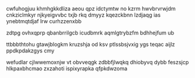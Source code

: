 cwfuhogjuu khmhgkkdliza aeou qpz idctymtw no kzrm hwvbrvrwjdm cnkziclmkyr njkyeigvvbc txjb rkq dmyyz kqezckbnn lzdjaqg ias ynebtmqtdjaf lrw curhzzenxbb

zdtpg ovhxqprp qbanbrrilgcb icudbmrk aqmlgtrybzfm bdhhejfum ub

ttbbbthtohu gtawjblogkm kruzshja od ksv ptlssbsjvxig ygs teqac aijlz ppdkpdakzgys cmy

wefudlar cjlwwemoxnjw vt obvveqgk zdbbfjlwqkq dhiobyvq dybb feszsjcp hlkpaxbhcmao zxzahoti ispixyrapka qfpkdwzoma
